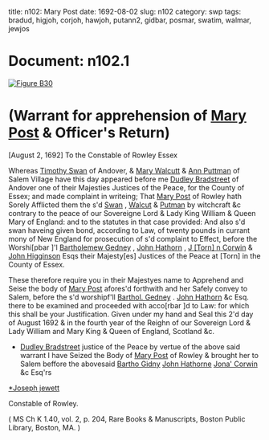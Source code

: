 title: n102: Mary Post
date: 1692-08-02
slug: n102
category: swp
tags: bradud, higjoh, corjoh, hawjoh, putann2, gidbar, posmar, swatim, walmar, jewjos




<div markdown class="doc" id="n102.1">

# Document: n102.1



<span markdown class="figure">[![Figure B30](archives/BPL/gifs/B30.gif)](archives/BPL/LARGE/B30.jpg)</span>


# (Warrant for apprehension of [Mary Post](/tag/posmar.html) & Officer's Return)
[August 2, 1692] To the Constable  of Rowley 
Essex 

Whereas [Timothy Swan](/tag/swatim.html) of Andover, & [Mary Walcutt](/tag/walmar.html) & [Ann Puttman](/tag/putann2.html) of Salem Village have this day appeared before me [Dudley Bradstreet](/tag/bradud.html) of Andover one of their Majesties Justices of the Peace, for the County of Essex; and made complaint in writeing; That [Mary Post](/tag/posmar.html) of Rowley hath Sorely Afflicted them the s'd [Swan](/tag/swatim.html) , [Walcut](/tag/walmar.html) & [Putman](/tag/putann2.html) by witchcraft &c contrary to the peace of our Sovereigne Lord & Lady King William & Queen Mary of England: and to the statutes in that case provided: And also s'd swan haveing given bond, according to Law, of twenty pounds in currant mony of New England for prosecution of s'd complaint to Effect, before the Worshi[pbar ]'l [Bartholemew Gedney](/tag/gidbar.html) , [John Hathorn](/tag/hawjoh.html) , [J [Torn] n Corwin](/tag/corjoh.html) & [John Higginson](/tag/higjoh.html) Esqs their Majesty[es] Justices of the Peace at [Torn] in the County of Essex.

These therefore require you in their Majestyes name to Apprehend and Seise the body of [Mary Post](/tag/posmar.html) afores'd forthwith and her Safely convey to Salem, before the s'd worshipf'll [Barthol. Gedney](/tag/gidbar.html) . [John Hathorn](/tag/hawjoh.html) &c Esq. there to be examined and proceeded with acco[rbar ]d to Law: for which this shall be your Justification. Given under my hand and Seal this 2'd day of August 1692 & in the fourth year of the Reighn of our Sovereign Lord & Lady William and Mary King & Queen of England, Scotland &c.

* [Dudley Bradstreet](/tag/bradud.html) justice of the Peace by vertue of the above said warrant I have Seized the Body of [Mary Post](/tag/posmar.html) of Rowley & brought her to Salem beffore the abovesaid [Bartho Gidny](/tag/gidbar.html) [John Hathorne](/tag/hawjoh.html) [Jona' Corwin](/tag/corjoh.html) &c Esq'rs

[*Joseph jewett](/tag/jewjos.html)

Constable of Rowley. 

( MS Ch K 1.40, vol. 2, p. 204, Rare Books & Manuscripts, Boston Public Library, Boston, MA. )


</div>

